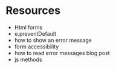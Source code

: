 # Resources

- Html forms
- e.preventDefault
- how to show an error message
- form accessibility
- how to read error messages blog post
- js methods
